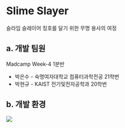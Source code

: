 # Slime Slayer
슬라임 슬레이어 칭호를 달기 위한 무명 용사의 여정



## a. 개발 팀원

Madcamp Week-4 1분반

- 박은수 - 숙명여자대학교 컴퓨터과학전공 21학번
- 박현규 - KAIST 전기및전자공학과 20학번


## b. 개발 환경
<img src="https://img.shields.io/badge/unity-ffffff?style=for-the-badge&logo=Unity&logoColor=black">
